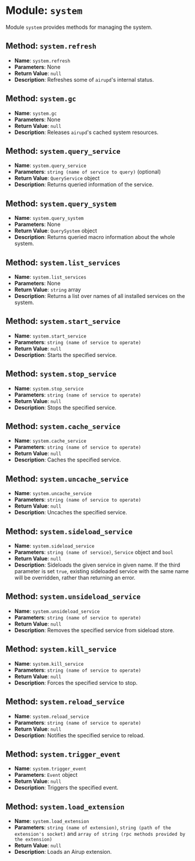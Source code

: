 # Module: `system`
Module `system` provides methods for managing the system.

## Method: `system.refresh`
- **Name**: `system.refresh`
- **Parameters**: None
- **Return Value**: `null`
- **Description**: Refreshes some of `airupd`'s internal status.

## Method: `system.gc`
- **Name**: `system.gc`
- **Parameters**: None
- **Return Value**: `null`
- **Description**: Releases `airupd`'s cached system resources.

## Method: `system.query_service`
- **Name**: `system.query_service`
- **Parameters**: `string (name of service to query)` (optional)
- **Return Value**: `QueryService` object
- **Description**: Returns queried information of the service.

## Method: `system.query_system`
- **Name**: `system.query_system`
- **Parameters**: None
- **Return Value**: `QuerySystem` object
- **Description**: Returns queried macro information about the whole system.

## Method: `system.list_services`
- **Name**: `system.list_services`
- **Parameters**: None
- **Return Value**: `string` array
- **Description**: Returns a list over names of all installed services on the system.

## Method: `system.start_service`
- **Name**: `system.start_service`
- **Parameters**: `string (name of service to operate)`
- **Return Value**: `null`
- **Description**: Starts the specified service.

## Method: `system.stop_service`
- **Name**: `system.stop_service`
- **Parameters**: `string (name of service to operate)`
- **Return Value**: `null`
- **Description**: Stops the specified service.

## Method: `system.cache_service`
- **Name**: `system.cache_service`
- **Parameters**: `string (name of service to operate)`
- **Return Value**: `null`
- **Description**: Caches the specified service.

## Method: `system.uncache_service`
- **Name**: `system.uncache_service`
- **Parameters**: `string (name of service to operate)`
- **Return Value**: `null`
- **Description**: Uncaches the specified service.

## Method: `system.sideload_service`
- **Name**: `system.sideload_service`
- **Parameters**: `string (name of service)`, `Service` object and `bool`
- **Return Value**: `null`
- **Description**: Sideloads the given service in given name. If the third parameter is set `true`, existing sideloaded service
with the same name will be overridden, rather than returning an error.

## Method: `system.unsideload_service`
- **Name**: `system.unsideload_service`
- **Parameters**: `string (name of service to operate)`
- **Return Value**: `null`
- **Description**: Removes the specified service from sideload store.

## Method: `system.kill_service`
- **Name**: `system.kill_service`
- **Parameters**: `string (name of service to operate)`
- **Return Value**: `null`
- **Description**: Forces the specified service to stop.

## Method: `system.reload_service`
- **Name**: `system.reload_service`
- **Parameters**: `string (name of service to operate)`
- **Return Value**: `null`
- **Description**: Notifies the specified service to reload.

## Method: `system.trigger_event`
- **Name**: `system.trigger_event`
- **Parameters**: `Event` object
- **Return Value**: `null`
- **Description**: Triggers the specified event.

## Method: `system.load_extension`
 - **Name**: `system.load_extension`
 - **Parameters**: `string (name of extension)`, `string (path of the extension's socket)`
 and `array of string (rpc methods provided by the extension)`
 - **Return Value**: `null`
 - **Description**: Loads an Airup extension.
